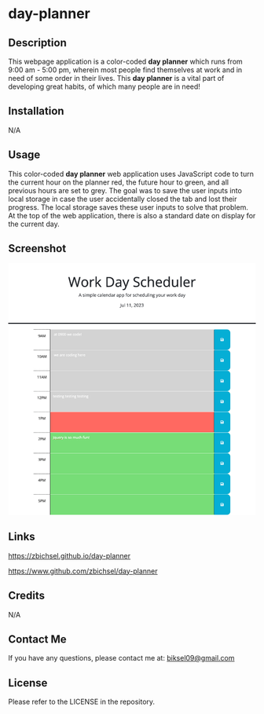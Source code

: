 # day-planner

## Description

This webpage application is a color-coded **day planner** which runs from 9:00 am - 5:00 pm, wherein most people find themselves at work and in need of some order in their lives. This **day planner** is a vital part of developing great habits, of which many people are in need!


## Installation

N/A

## Usage

This color-coded **day planner** web application uses JavaScript code to turn the current hour on the planner red, the future hour to green, and all previous hours are set to grey. The goal was to save the user inputs into local storage in case the user accidentally closed the tab and lost their progress. The local storage saves these user inputs to solve that problem. At the top of the web application, there is also a standard date on display for the current day. 

## Screenshot

![Screenshot](./assets/images/day-planner.png)

## Links

https://zbichsel.github.io/day-planner

https://www.github.com/zbichsel/day-planner

## Credits

N/A

## Contact Me

If you have any questions, please contact me at: biksel09@gmail.com

## License

Please refer to the LICENSE in the repository.